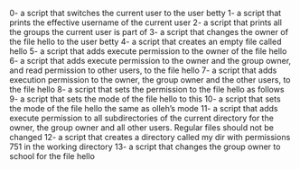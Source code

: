 0- a script that switches the current user to the user betty
1- a script that prints the effective username of the current user
2- a script that prints all the groups the current user is part of
3- a script that changes the owner of the file hello to the user betty
4- a script that creates an empty file called hello
5- a script that adds execute permission to the owner of the file hello
6- a script that adds execute permission to the owner and the group owner, and read permission to other users, to the file hello
7- a script that adds execution permission to the owner, the group owner and the other users, to the file hello
8- a script that sets the permission to the file hello as follows
9- a script that sets the mode of the file hello to this
10- a script that sets the mode of the file hello the same as olleh’s mode
11- a script that adds execute permission to all subdirectories of the current directory for the owner, the group owner and all other users. Regular files should not be changed
12- a script that creates a directory called my dir with permissions 751 in the working directory
13- a script that changes the group owner to school for the file hello
